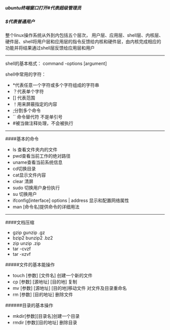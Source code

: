 #####  ubuntu终端窗口打开#代表超级管理员
#####    $代表普通用户
整个linux操作系统从外到内包括五个层次，
用户层、应用层、shell层、内核层、硬件层、shell将用户层和应用层的指令反馈给内核和硬件层，由内核完成相应的功能并将结果通过shell层反馈给应用层和用户

----------------
shell的基本格式：
command -options [argument]

shell中常用的字符：
* \*代表任意一个字符或多个字符组成的字符串
* ？代表单个字符
* [] 代表范围
* ！用来屏蔽指定的内容
* ;分割多个命令
*  `` 命令替代符  不是单引号
* \#被当做注释处理，不会被执行
-----------------
####基本的命令
* ls 查看文件夹内的文件
* pwd查看当前工作的绝对路径
* uname查看当前系统信息
* cd切换目录
* cat显示文件内容
* clear 清屏
* sudo 切换用户身份执行
* su 切换用户
* ifconfig[interface] options | address 显示和配置网络属性
* man [命令名]提供命令的详细用法  
-----------------------------
####文档压缩

* gzip       gunzip    .gz
* bzip2 bunzip2    .bz2
* zip unzip .zip
* tar -cvzf    
* tar -xzvf


#####文件的基本能操作
* touch [参数] [文件名] 创建一个新的文件
* cp [参数] [源地址] [目的地] 复制
* mv [参数] [源地址] [目的地]移动文件 对文件及目录重命名
* rm [参数] [目的地址] 删除文件

######目录的基本操作
* mkdir[参数][目录名]创建一个目录
* rmdir [参数][目的地址] 删除目录 